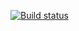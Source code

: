 [![Build status](https://ci.appveyor.com/api/projects/status/p3lgh5fcimbdkrtb?svg=true)](https://ci.appveyor.com/project/stkw0/linda-comm-lib)
